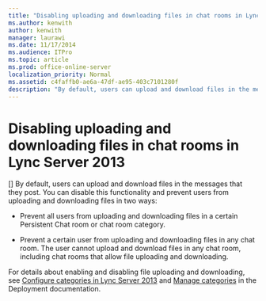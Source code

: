 ```yaml
---
title: "Disabling uploading and downloading files in chat rooms in Lync Server 2013"
ms.author: kenwith
author: kenwith
manager: laurawi
ms.date: 11/17/2014
ms.audience: ITPro
ms.topic: article
ms.prod: office-online-server
localization_priority: Normal
ms.assetid: c4faffb0-ae6a-47df-ae95-403c7101280f
description: "By default, users can upload and download files in the messages that they post. You can disable this functionality and prevent users from uploading and downloading files in two ways:"
---
```


# Disabling uploading and downloading files in chat rooms in Lync Server 2013
[]
By default, users can upload and download files in the messages that they post. You can disable this functionality and prevent users from uploading and downloading files in two ways:
  
- Prevent all users from uploading and downloading files in a certain Persistent Chat room or chat room category.
    
- Prevent a certain user from uploading and downloading files in any chat room. The user cannot upload and download files in any chat room, including chat rooms that allow file uploading and downloading.
    
For details about enabling and disabling file uploading and downloading, see [Configure categories in Lync Server 2013](configure-categories.md) and [Manage categories](manage-categories.md) in the Deployment documentation. 
  

